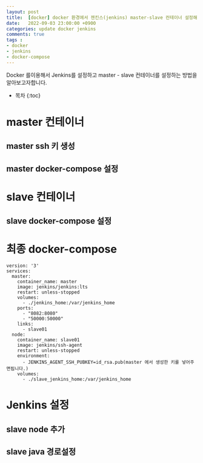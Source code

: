 ```yaml
---
layout: post
title:  [docker] docker 환경에서 젠킨스(jenkins) master-slave 컨테이너 설정해서 사용하기!!"
date:   2022-09-03 23:00:00 +0900
categories: update docker jenkins
comments: true
tags :
- docker
- jenkins
- docker-compose
---
```

Docker 를이용해서 Jenkins를 설정하고 master - slave 컨테이너를 설정하는 방법을 알아보고자합니다.

* 목차
{:toc}
# master 컨테이너
## master ssh 키 생성
## master docker-compose 설정
# slave 컨테이너
## slave docker-compose 설정
# 최종 docker-compose
```
version: '3'
services:
  master:
    container_name: master
    image: jenkins/jenkins:lts
    restart: unless-stopped
    volumes:
      - ./jenkins_home:/var/jenkins_home
    ports:
      - "8082:8080"
      - "50000:50000"
    links:
      - slave01
  node:
    container_name: slave01
    image: jenkins/ssh-agent
    restart: unless-stopped
    environment:
      - JENKINS_AGENT_SSH_PUBKEY=id_rsa.pub(master 에서 생성한 키를 넣어주면됩니다.)
    volumes:
      - ./slave_jenkins_home:/var/jenkins_home

```
# Jenkins 설정
## slave node 추가
## slave java 경로설정
